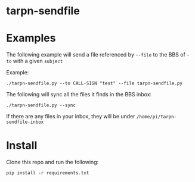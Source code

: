 # tarpn-sendfile

# Examples

The following example will send a file referenced by `--file` to the BBS of `-to` with a given `subject`

Example:

```shell
./tarpn-sendfile.py --to CALL-SIGN "test" --file tarpn-sendfile.py
```


The following will sync all the files it finds in the BBS inbox:
```shell
./tarpn-sendfile.py --sync
```
If there are any files in your inbox, they will be under `/home/pi/tarpn-sendfile-inbox`

# Install 
Clone this repo and run the following:

```shell
pip install -r requirements.txt
```
